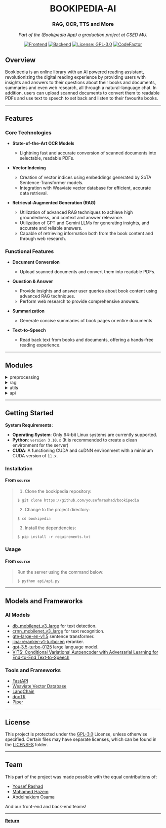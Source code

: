 <div align = "center">

<h1>BOOKIPEDIA-AI</h1>
<h3>RAG, OCR, TTS and More</h3>

<em>Part of the (Bookipedia App) a graduation project at CSED MU.</em>

[![Frontend](https://img.shields.io/badge/frontend-02569B?logo=flutter&logoColor=white)](https://github.com/nadahossamismail/Bookipedia-App) [![Backend](https://img.shields.io/badge/backend-339933?logo=nodedotjs&logoColor=white)](https://github.com/mhmadalaa/bookipedia) [![License: GPL-3.0](https://img.shields.io/badge/license-GPLv3.0-orange.svg)](https://www.gnu.org/licenses/gpl-3.0) [![CodeFactor](https://www.codefactor.io/repository/github/yousefmrashad/bookipedia/badge/main)](https://www.codefactor.io/repository/github/yousefmrashad/bookipedia/overview/main) 



</div>


##  Overview

Bookipedia is an online library with an AI powered reading assistant, revolutionizing the digital reading experience by providing users with insights and answers to their questions about their books and documents, summaries and even web research, all through a natural-language chat. In addition, users can upload scanned documents to convert them to readable PDFs and use text to speech to set back and listen to their favourite books. 

---

##  Features

### Core Technologies
- **State-of-the-Art OCR Models**
  - Lightning fast and accurate conversion of scanned documents into selectable, readable PDFs.

- **Vector Indexing**
  - Creation of vector indices using embeddings generated by SoTA Sentence-Transformer models.
  - Integration with Weaviate vector database for efficient, accurate data retrieval.

- **Retrieval-Augmented Generation (RAG)**
  - Utilization of advanced RAG techniques to achieve high groundedness, and context and answer relevance.
  - Utilization of GPT and Gemini LLMs for generating insights, and accurate and reliable answers.
  - Capable of retrieving information both from the book content and through web research.

### Functional Features
- **Document Conversion**
  - Upload scanned documents and convert them into readable PDFs.

- **Question & Answer**
  - Provide insights and answer user queries about book content using advanced RAG techniques.
  - Perform web research to provide comprehensive answers.

- **Summarization**
  - Generate concise summaries of book pages or entire documents.

- **Text-to-Speech**
  - Read back text from books and documents, offering a hands-free reading experience.

---

##  Modules

<details closed><summary>preprocessing</summary>

| File                                           | Summary                                                                                                                                                                                                                                                                                                                             |
| ---                                            | ---                                                                                                                                                                                                                                                                                                                                 |
| [embedding.py](preprocessing/embedding.py)     | Interfaces for AnglE and Hugging Face sentence transformers.Interfaces support embedding documents and queries, enabling efficient text representation for downstream tasks.                                                                   |
| [ocr.py](preprocessing/ocr.py)                 | OCR performs optical character recognition on a PDF document, extracting text and converting it into an editable format. It employs image filtering, skew correction, and OCR techniques to enhance accuracy. The resulting text is exported as an XML file and converted into a PDF with HOCR annotations for easy text retrieval. |
| [document.py](preprocessing/document.py)       | Document processing orchestrates the transformation of raw documents into structured data. It leverages OCR for scanned documents and converts to markdown text-based ones, splits them into chunks, generates embeddings, and stores them in the vector database for efficient retrieval.                                                                                                                                                                                                       |

</details>

<details closed><summary>rag</summary>

| File                                               | Summary                                                                                                                                                                                                                                                                                                                                                                                              |
| ---                                                | ---                                                                                                                                                                                                                                                                                                                                                                                                  |
| [web_researcher.py](rag/web_researcher.py)         | WebResearchRetriever facilitates web research by utilizing DuckDuckGos Search API to retrieve relevant webpages. It employs an LLM to generate search queries, searches for URLs, and indexes new webpages into a vector store. The retriever then searches for relevant document splits within the vector store, ensuring unique and pertinent results.                                                |
| [rag_pipeline.py](rag/rag_pipeline.py)             | RAGPipeline orchestrates the retrieval and summarization of information from a Weaviate vector database and the web. It generates retrieval queries, combines context from multiple sources, and produces answers to user questions using a large language model. The pipeline also updates the chat summary based on user interactions, ensuring natural conversation flow, and implements page summarization functionality. |
| [weaviate_retriever.py](rag/weaviate_retriever.py) | Weaviate Retriever facilitates hybrid searches, combining both semantic and keyword searching by leveraging a vector store to retrieve relevant documents based on a given query. It offers advanced features like auto-merging and re-ranking to enhance search accuracy.                                                                                                                                                                      |
| [web_weaviate.py](rag/web_weaviate.py)             | Integrates with Weaviate vector store, enabling text embedding and similarity search for web retrieval tasks.                                                                                                                                                                                                                                                                                                                |                                                                                                                                                                                                                                                              |

</details>

<details closed><summary>utils</summary>

| File                                   | Summary                                                                                                                                                                                                                                                                                    |
| ---                                    | ---                                                                                                                                                                                                                                                                                        |
| [font.py](utils/font.py)               | Font manipulation empowers the hOCR module to encode text, estimate its width, and register fonts within a PDF document. It provides a glyphless font for placeholder text and a Courier font for standard text rendering.                                                                        |
| [hocr.py](utils/hocr.py)               | This code transforms documents from the hOCR format into PDF files, preserving the original texts position and orientation. It also provides debugging options to visualize the bounding boxes and baselines of text elements, aiding in the verification of the transformations accuracy. |
| [init.py](utils/init.py)               | Centralizes imports for utility modules, facilitating code organization and reusability within the Bookipedia repository.                                                                                                                                                                  |
| [config.py](utils/config.py)           | Configures essential settings and constants for the Bookipedia repository. It establishes root paths, imports necessary modules, defines constants, and sets up models and URLs for various functionalities, including OCR, TTS, document loading, embeddings, the LLM and backend API calls.                    |
| [db_config.py](utils/db_config.py)     | Configures and manages the Weaviate database connection, ensuring its existence and proper schema.                                                                                                                                                                                         |
| [functions.py](utils/functions.py)     | Provides utility functions for OCR, document loading, retrieval filtering, and text processing to support document processing and retrieval. Key features include image value scaling, token counting, filtering by IDs and page numbers, merging text chunks with overlap handling, and calculating the percentage of document area covered by images.                                                               |                                                                                                         |

</details>


<details closed><summary>api</summary>

| File                                   | Summary                                                                                                                                                                                                                                                                                                                                                |
| ---                                    | ---                                                                                                                                                                                                                                                                                                                                                    |
| [api.py](api/api.py)                   | This API serves as the core inference engine for the Bookipedia application, providing AI-powered document processing, chat response generation, text-to-speech synthesis, and page summarization. It integrates seamlessly with the application's architecture, ensuring efficient and scalable AI inference. The API supports background tasks for document and chat processing, enabling asynchronous operations and enhanced performance.                                                                                                                            |
| [schemas.py](api/schemas.py)           | This file establishes the structure of request bodies for the API, ensuring consistent and well-formed data input. It defines schemas for chat parameters and text-to-speech requests, facilitating seamless communication between the API and its clients.                                                                                            |                                                                                                                                                                                                                                            |

</details>


---

##  Getting Started

**System Requirements:**

* **Operating System**: Only 64-bit Linux systems are currently supported.
* **Python**: `version 3.10.x` (It is recommended to create a clean environment for the server)
* **CUDA**: A functioning CUDA and cuDNN environment with a minimum CUDA version of `11.x`.

###  Installation

<h4>From <code>source</code></h4>

> 1. Clone the bookipedia repository:
>
> ```console
> $ git clone https://github.com/yousefmrashad/bookipedia
> ```
>
> 2. Change to the project directory:
> ```console
> $ cd bookipedia
> ```
>
> 3. Install the dependencies:
> ```console
> $ pip install -r requirements.txt
> ```

###  Usage

<h4>From <code>source</code></h4>

> Run the server using the command below:
> ```console
> $ python api/api.py
> ```
> 
---

## Models and Frameworks
### AI Models
- [db_mobilenet_v3_large](https://mindee.github.io/doctr/using_doctr/using_models.html#:~:text=PyTorch-,db_mobilenet_v3_large,-(1024%2C%201024%2C%203)) for text detection.
- [crnn_mobilenet_v3_large](https://mindee.github.io/doctr/using_doctr/using_models.html#:~:text=PyTorch-,crnn_mobilenet_v3_large,-(32%2C%20128%2C%203)) for text recognition.
- [gte-large-en-v1.5](https://huggingface.co/Alibaba-NLP/gte-large-en-v1.5) sentence transformer.
- [jina-reranker-v1-turbo-en](https://huggingface.co/jinaai/jina-reranker-v1-turbo-en) reranker.
- [gpt-3.5-turbo-0125](https://platform.openai.com/docs/models/gpt-4-turbo-and-gpt-4#:~:text=TRAINING%20DATA-,gpt%2D3.5%2Dturbo%2D0125,-New%20Updated%20GPT) large language model.
- [VITS: Conditional Variational Autoencoder with Adversarial Learning for End-to-End Text-to-Speech](https://github.com/jaywalnut310/vits)

### Tools and Frameworks
- [FastAPI](https://fastapi.tiangolo.com/)
- [Weaviate Vector Database](https://weaviate.io/)
- [LangChain](https://www.langchain.com/)
- [docTR](https://github.com/mindee/doctr)
- [Piper](https://github.com/rhasspy/piper)

---

##  License
This project is protected under the [GPL-3.0](https://www.gnu.org/licenses/gpl-3.0) License, unless otherwise specified. Certain files may have separate licenses, which can be found in the [LICENSES](https://github.com/yousefmrashad/bookipedia/blob/main/LICENSES) folder.


---

##  Team
This part of the project was made possible with the equal contributions of:

- [Yousef Rashad](https://github.com/yousefmrashad)
- [Mohamed Hazem](https://github.com/mohamed-hazem)
- [Abdelhakiem Osama](https://github.com/Abdelhakiem) 

And our front-end and back-end teams!

---

[**Return**](#overview)

